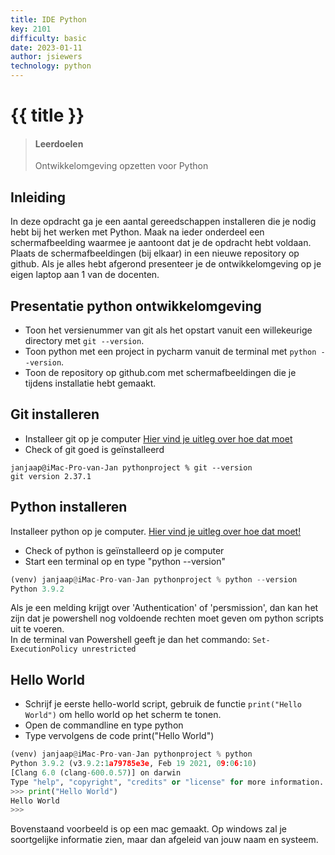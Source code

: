 ```yaml
---
title: IDE Python
key: 2101
difficulty: basic
date: 2023-01-11
author: jsiewers
technology: python
---
```



# {{ title }}

> #### Leerdoelen
> Ontwikkelomgeving opzetten voor Python

## Inleiding
In deze opdracht ga je een aantal gereedschappen installeren die je nodig hebt bij het werken met Python. Maak na ieder onderdeel een schermafbeelding waarmee je aantoont dat je de opdracht hebt voldaan. Plaats de schermafbeeldingen (bij elkaar) in een nieuwe repository op github. Als je alles hebt afgerond presenteer je de ontwikkelomgeving op je eigen laptop aan 1 van de docenten.

## Presentatie python ontwikkelomgeving
* Toon het versienummer van git als het opstart vanuit een willekeurige directory met <code>git --version</code>.
* Toon python met een project in pycharm vanuit de terminal met <code>python --version</code>.
* Toon de repository op github.com met schermafbeeldingen die je tijdens installatie hebt gemaakt.

## Git installeren
* Installeer git op je computer [Hier vind je uitleg over hoe dat moet](https://www.edutorial.nl/git/introductie/)
* Check of git goed is geïnstalleerd
```shell
janjaap@iMac-Pro-van-Jan pythonproject % git --version
git version 2.37.1 
```

## Python installeren
Installeer python op je computer. [Hier vind je uitleg over hoe dat moet!](https://www.edutorial.nl/python/python-installeren/)  

* Check of python is geïnstalleerd op je computer  
* Start een terminal op en type "python --version"  
```python
(venv) janjaap@iMac-Pro-van-Jan pythonproject % python --version
Python 3.9.2
```
Als je een melding krijgt over 'Authentication' of 'persmission', dan kan het zijn dat je powershell nog voldoende rechten moet geven om python scripts uit te voeren.  
In de terminal van Powershell geeft je dan het commando: <code>Set-ExecutionPolicy unrestricted</code>

## Hello World
* Schrijf je eerste hello-world script,  gebruik de functie <code>print("Hello World")</code> om hello world op het scherm te tonen.
* Open de commandline en type python  
* Type vervolgens de code print("Hello World")

``` python
(venv) janjaap@iMac-Pro-van-Jan pythonproject % python
Python 3.9.2 (v3.9.2:1a79785e3e, Feb 19 2021, 09:06:10) 
[Clang 6.0 (clang-600.0.57)] on darwin
Type "help", "copyright", "credits" or "license" for more information.
>>> print("Hello World")
Hello World
>>> 
```
Bovenstaand voorbeeld is op een mac gemaakt. Op windows zal je soortgelijke informatie zien, maar dan afgeleid van jouw naam en systeem.
